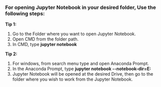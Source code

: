 ### For opening Jupyter Notebook in your desired folder, Use the following steps:
**Tip 1:** 
1. Go to the Folder where you want to open Jupyter Notebook.
2. Open CMD from the folder path.
3. In CMD, type **jupyter notebook**

**Tip 2:**
1. For windows, from search menu type and open Anaconda Prompt.
2. In the Anaconda Prompt, type **jupyter notebook --notebook-dir=E:**
3. Jupyter Notebook will be opened at the desired Drive, then go to the folder where you wish to work from the Jupyter Notebook.
